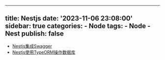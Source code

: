<!--
 * @Author: June
 * @Description: Description
 * @Date: 2024-10-11 23:55:52
 * @LastEditTime: 2024-10-12 00:09:09
 * @LastEditors: June
-->
---
title: Nestjs
date: '2023-11-06 23:08:00'
sidebar: true
categories:
    - Node
tags:
    - Node
    - Nest
publish: false
---

- [Nestjs集成Swagger](./nest/swagger)
- [Nestjs使用TypeORM操作数据库](./nest/typeORM)

